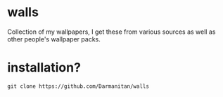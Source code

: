 # walls
Collection of my wallpapers, I get these from various sources as well as other people's wallpaper packs.

# installation?

``git clone https://github.com/Darmanitan/walls``
